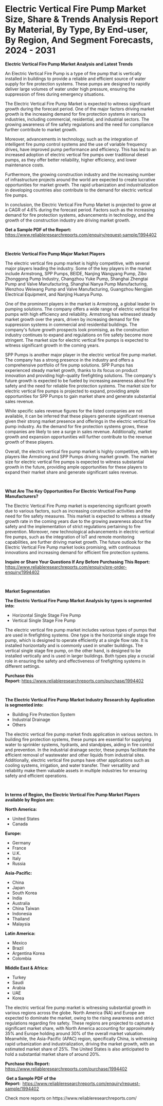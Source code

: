 <p><h1>Electric Vertical Fire Pump Market Size, Share & Trends Analysis Report By Material, By Type, By End-user, By Region, And Segment Forecasts, 2024 - 2031</h1></p><p><strong>Electric Vertical Fire Pump Market Analysis and Latest Trends</strong></p>
<p><p>An Electric Vertical Fire Pump is a type of fire pump that is vertically installed in buildings to provide a reliable and efficient source of water supply for fire protection systems. These pumps are designed to rapidly deliver large volumes of water under high pressure, ensuring the suppression of fires during emergency situations.</p><p>The Electric Vertical Fire Pump Market is expected to witness significant growth during the forecast period. One of the major factors driving market growth is the increasing demand for fire protection systems in various industries, including commercial, residential, and industrial sectors. The growing awareness of fire safety regulations and the need for compliance further contribute to market growth.</p><p>Moreover, advancements in technology, such as the integration of intelligent fire pump control systems and the use of variable frequency drives, have improved pump performance and efficiency. This has led to an increased adoption of electric vertical fire pumps over traditional diesel pumps, as they offer better reliability, higher efficiency, and lower maintenance costs.</p><p>Furthermore, the growing construction industry and the increasing number of infrastructure projects around the world are expected to create lucrative opportunities for market growth. The rapid urbanization and industrialization in developing countries also contribute to the demand for electric vertical fire pumps.</p><p>In conclusion, the Electric Vertical Fire Pump Market is projected to grow at a CAGR of 4.6% during the forecast period. Factors such as the increasing demand for fire protection systems, advancements in technology, and the growth of the construction industry are driving market growth.</p></p>
<p><strong>Get a Sample PDF of the Report:&nbsp;</strong> <a href="https://www.reliableresearchreports.com/enquiry/request-sample/1994402">https://www.reliableresearchreports.com/enquiry/request-sample/1994402</a></p>
<p>&nbsp;</p>
<p><strong>Electric Vertical Fire Pump Major Market Players</strong></p>
<p><p>The electric vertical fire pump market is highly competitive, with several major players leading the industry. Some of the key players in the market include Armstrong, SPP Pumps, BEIDE, Nanjing Wangyang Pump, Zibo Zhonggong Pump Industry, Changzhou Yuke Pump, Shanghai Zhengtai Pump and Valve Manufacturing, Shanghai Nanya Pump Manufacturing, Wenzhou Weiwang Pump and Valve Manufacturing, Guangzhou Nengjian Electrical Equipment, and Nanjing Huanya Pump.</p><p>One of the prominent players in the market is Armstrong, a global leader in pumping solutions. The company offers a wide range of electric vertical fire pumps with high efficiency and reliability. Armstrong has witnessed steady market growth over the years, driven by increasing demand for fire suppression systems in commercial and residential buildings. The company's future growth prospects look promising, as the construction industry continues to expand and regulations on fire safety become more stringent. The market size for electric vertical fire pumps is expected to witness significant growth in the coming years.</p><p>SPP Pumps is another major player in the electric vertical fire pump market. The company has a strong presence in the industry and offers a comprehensive portfolio of fire pump solutions. SPP Pumps has experienced steady market growth, thanks to its focus on product innovation and providing high-quality firefighting solutions. The company's future growth is expected to be fueled by increasing awareness about fire safety and the need for reliable fire protection systems. The market size for electric vertical fire pumps is projected to expand, providing ample opportunities for SPP Pumps to gain market share and generate substantial sales revenue.</p><p>While specific sales revenue figures for the listed companies are not available, it can be inferred that these players generate significant revenue given their strong market presence and offerings in the electric vertical fire pump industry. As the demand for fire protection systems grows, these companies are likely to see a surge in sales revenue. Additionally, market growth and expansion opportunities will further contribute to the revenue growth of these players.</p><p>Overall, the electric vertical fire pump market is highly competitive, with key players like Armstrong and SPP Pumps driving market growth. The market size for electric vertical fire pumps is expected to witness substantial growth in the future, providing ample opportunities for these players to expand their market share and generate significant sales revenue.</p></p>
<p>&nbsp;</p>
<p><strong>What Are The Key Opportunities For Electric Vertical Fire Pump Manufacturers?</strong></p>
<p><p>The Electric Vertical Fire Pump market is experiencing significant growth due to various factors, such as increasing construction activities and the need for fire safety measures. This market is expected to witness a steady growth rate in the coming years due to the growing awareness about fire safety and the implementation of strict regulations pertaining to fire prevention. Moreover, new technological advancements in electric vertical fire pumps, such as the integration of IoT and remote monitoring capabilities, are further driving market growth. The future outlook for the Electric Vertical Fire Pump market looks promising, with continuous innovations and increasing demand for efficient fire protection systems.</p></p>
<p><strong>Inquire or Share Your Questions If Any Before Purchasing This Report:</strong> <a href="https://www.reliableresearchreports.com/enquiry/pre-order-enquiry/1994402">https://www.reliableresearchreports.com/enquiry/pre-order-enquiry/1994402</a></p>
<p>&nbsp;</p>
<p><strong>Market Segmentation</strong></p>
<p><strong>The Electric Vertical Fire Pump Market Analysis by types is segmented into:</strong></p>
<p><ul><li>Horizontal Single Stage Fire Pump</li><li>Vertical Single Stage Fire Pump</li></ul></p>
<p><p>The electric vertical fire pump market includes various types of pumps that are used in firefighting systems. One type is the horizontal single stage fire pump, which is designed to operate efficiently at a single flow rate. It is installed horizontally and is commonly used in smaller buildings. The vertical single stage fire pump, on the other hand, is designed to be installed vertically and is used in larger buildings. Both types play a crucial role in ensuring the safety and effectiveness of firefighting systems in different settings.</p></p>
<p><strong>Purchase this Report:&nbsp;</strong><a href="https://www.reliableresearchreports.com/purchase/1994402">https://www.reliableresearchreports.com/purchase/1994402</a></p>
<p>&nbsp;</p>
<p><strong>The Electric Vertical Fire Pump Market Industry Research by Application is segmented into:</strong></p>
<p><ul><li>Building Fire Protection System</li><li>Industrial Drainage</li><li>Others</li></ul></p>
<p><p>The electric vertical fire pump market finds application in various sectors. In building fire protection systems, these pumps are essential for supplying water to sprinkler systems, hydrants, and standpipes, aiding in fire control and prevention. In the industrial drainage sector, these pumps facilitate the efficient removal of wastewater and other liquids from industrial sites. Additionally, electric vertical fire pumps have other applications such as cooling systems, irrigation, and water transfer. Their versatility and reliability make them valuable assets in multiple industries for ensuring safety and efficient operations.</p></p>
<p>&nbsp;</p>
<p><strong>In terms of Region, the Electric Vertical Fire Pump Market Players available by Region are:</strong></p>
<p>
    <p> <strong> North America: </strong>
        <ul>
            <li>United States</li>
            <li>Canada</li>
        </ul>
        </p> 
    <p> <strong> Europe: </strong>
        <ul>
            <li>Germany</li>
            <li>France</li>
            <li>U.K.</li>
            <li>Italy</li>
            <li>Russia</li>
        </ul>
        </p> 
    <p> <strong> Asia-Pacific: </strong>
        <ul>
            <li>China</li>
            <li>Japan</li>
            <li>South Korea</li>
            <li>India</li>
            <li>Australia</li>
            <li>China Taiwan</li>
            <li>Indonesia</li>
            <li>Thailand</li>
            <li>Malaysia</li>
        </ul>
        </p> 
    <p> <strong> Latin America: </strong>
        <ul>
            <li>Mexico</li>
            <li>Brazil</li>
            <li>Argentina Korea</li>
            <li>Colombia</li>
        </ul>
        </p> 
    <p> <strong> Middle East & Africa: </strong>
        <ul>
            <li>Turkey</li>
            <li>Saudi</li>
            <li>Arabia</li>
            <li>UAE</li>
            <li>Korea</li>
        </ul>
    </p>
    </p>
<p><p>The electric vertical fire pump market is witnessing substantial growth in various regions across the globe. North America (NA) and Europe are expected to dominate the market, owing to the rising awareness and strict regulations regarding fire safety. These regions are projected to capture a significant market share, with North America accounting for approximately 35% and Europe holding around 30% of the overall market valuation. Meanwhile, the Asia-Pacific (APAC) region, specifically China, is witnessing rapid urbanization and industrialization, driving the market growth, with an estimated market share of 25%. The United States is also anticipated to hold a substantial market share of around 20%.</p></p>
<p><strong>Purchase this Report: </strong><a href="https://www.reliableresearchreports.com/purchase/1994402">https://www.reliableresearchreports.com/purchase/1994402</a></p>
<p>&nbsp;<strong>Get a Sample PDF of the Report:&nbsp;&nbsp;</strong><a href="https://www.reliableresearchreports.com/enquiry/request-sample/1994402">https://www.reliableresearchreports.com/enquiry/request-sample/1994402</a></p>
<p><strong></strong></p>
<p>Check more reports on https://www.reliableresearchreports.com/</p>